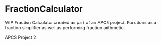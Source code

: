 FractionCalculator
==================

WIP Fraction Calculator created as part of
an APCS project. Functions as a fraction
simplifier as well as performing fraction
arithmetic.

APCS Project 2
